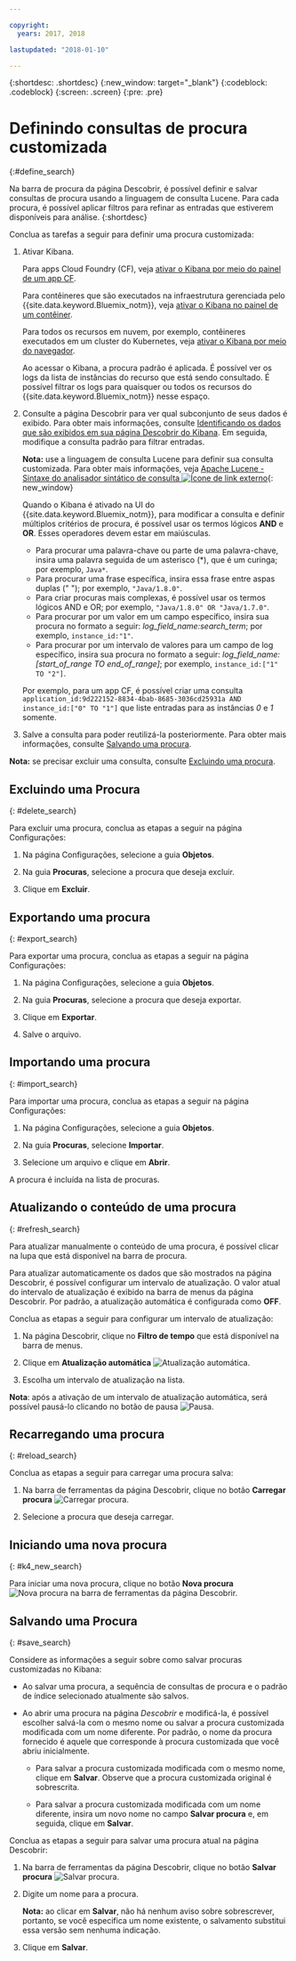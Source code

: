 ```yaml
---

copyright:
  years: 2017, 2018

lastupdated: "2018-01-10"

---
```




{:shortdesc: .shortdesc}
{:new_window: target="_blank"}
{:codeblock: .codeblock}
{:screen: .screen}
{:pre: .pre}

# Definindo consultas de procura customizada
{:#define_search}

Na barra de procura da página Descobrir, é possível definir e salvar consultas de procura usando a
linguagem de consulta Lucene. Para cada procura, é possível aplicar filtros para refinar as
entradas que estiverem disponíveis para análise.
{:shortdesc}

Conclua as tarefas a seguir para definir uma procura customizada:

1. Ativar Kibana.

    Para apps Cloud Foundry (CF), veja [ativar o Kibana por meio do painel de um app CF](/docs/services/CloudLogAnalysis/kibana/launch.html#launch_Kibana_from_cf_app).

	Para contêineres que são executados na infraestrutura gerenciada pelo {{site.data.keyword.Bluemix_notm}}, veja [ativar o Kibana no painel de um contêiner](/docs/services/CloudLogAnalysis/kibana/launch.html#launch_Kibana_for_containers).
    
    Para todos os recursos em nuvem, por exemplo, contêineres executados em um cluster do Kubernetes, veja [ativar o Kibana por meio do navegador](/docs/services/CloudLogAnalysis/kibana/launch.html#launch_Kibana_from_browser). 
	
	Ao acessar o Kibana, a procura padrão é aplicada. É possível ver os logs da lista de instâncias do recurso que está sendo consultado. É possível filtrar os logs para quaisquer ou todos os
recursos do {{site.data.keyword.Bluemix_notm}} nesse espaço.

2. Consulte a página Descobrir para ver qual subconjunto de seus dados é exibido. Para obter mais informações, consulte [Identificando os dados que são exibidos em sua página Descobrir do Kibana](/docs/services/CloudLogAnalysis/kibana/analize_logs_interactively.html#identify_data). Em seguida, modifique a consulta padrão para
filtrar entradas.

    **Nota:** use a linguagem de consulta Lucene para definir sua consulta
customizada. Para obter mais informações, veja [Apache Lucene - Sintaxe do analisador sintático de consulta ![Ícone de link externo](../../../icons/launch-glyph.svg "Ícone de link externo")](https://lucene.apache.org/core/2_9_4/queryparsersyntax.html){: new_window}
    
    Quando o Kibana é ativado na UI do {{site.data.keyword.Bluemix_notm}}, para modificar a consulta e definir múltiplos critérios de procura, é possível usar os termos lógicos **AND** e **OR**. Esses operadores devem estar em maiúsculas.    
    
    * Para procurar uma palavra-chave ou parte de uma palavra-chave, insira uma palavra seguida de um asterisco (*), que é um curinga; por exemplo, `Java*`. 
    * Para procurar uma frase específica, insira essa frase entre aspas duplas (" "); por exemplo, `"Java/1.8.0"`.
    * Para criar procuras mais complexas, é possível usar os termos lógicos AND e OR; por exemplo, `"Java/1.8.0" OR "Java/1.7.0"`.
    * Para procurar por um valor em um campo específico, insira sua procura no formato a seguir:
*log_field_name:search_term*; por exemplo, `instance_id:"1"`.
    * Para procurar por um intervalo de valores para um campo de log específico, insira sua procura no
formato a seguir: *log_field_name:[start_of_range TO end_of_range]*; por exemplo,
`instance_id:["1" TO "2"]`.

     Por exemplo, para um app CF, é possível criar uma consulta `application_id:9d222152-8834-4bab-8685-3036cd25931a AND instance_id:["0" TO "1"]` que liste entradas para as instâncias *0* e *1* somente. 

3. Salve a consulta para poder reutilizá-la posteriormente. Para obter mais
informações, consulte [Salvando uma procura](/docs/services/CloudLogAnalysis/kibana/define_search.html#save_search). 

**Nota:** se precisar excluir uma consulta, consulte
[Excluindo uma procura](/docs/services/CloudLogAnalysis/kibana/define_search.html#delete_search).



## Excluindo uma Procura
{: #delete_search}

Para excluir uma procura, conclua as etapas a seguir na página Configurações:

1. Na página Configurações, selecione a guia **Objetos**.

2. Na guia **Procuras**, selecione a procura que deseja excluir.

3. Clique em **Excluir**.


## Exportando uma procura
{: #export_search}

Para exportar uma procura, conclua as etapas a seguir na página Configurações:

1. Na página Configurações, selecione a guia **Objetos**.

2. Na guia **Procuras**, selecione a procura que deseja exportar.

3. Clique em **Exportar**.

4. Salve o arquivo.

 
## Importando uma procura
{: #import_search}

Para importar uma procura, conclua as etapas a seguir na página Configurações:

1. Na página Configurações, selecione a guia **Objetos**.

2. Na guia **Procuras**, selecione **Importar**.

3. Selecione um arquivo e clique em **Abrir**.

A procura é incluída na lista de procuras.

## Atualizando o conteúdo de uma procura
{: #refresh_search}

Para atualizar manualmente o conteúdo de uma procura, é possível clicar na lupa que está disponível na
barra de procura. 

Para atualizar automaticamente os dados que são mostrados na página Descobrir, é possível configurar um
intervalo de atualização. O valor atual do intervalo de atualização é exibido na barra de menus da página
Descobrir. Por padrão, a atualização automática é configurada como **OFF**.

Conclua as etapas a seguir para configurar um intervalo de atualização:

1. Na página Descobrir, clique no **Filtro de tempo** que está disponível na barra
de menus.

2. Clique em **Atualização automática** ![Atualização automática](images/auto_refresh_icon.jpg "Atualização automática").

3. Escolha um intervalo de atualização na lista. 

**Nota**: após a ativação de um intervalo de atualização automática, será possível pausá-lo clicando no botão de pausa ![Pausa](images/auto_refresh_pause_icon.jpg "Pausa").


## Recarregando uma procura
{: #reload_search}

Conclua as etapas a seguir para carregar uma procura salva:

1. Na barra de ferramentas da página Descobrir, clique no botão **Carregar procura** ![Carregar procura](images/load_icon.jpg "Carregar procura").

2. Selecione a procura que deseja carregar. 

## Iniciando uma nova procura
{: #k4_new_search}

Para iniciar uma nova procura, clique no botão **Nova procura** ![Nova procura](images/new_search_icon.jpg "Nova procura") na barra de ferramentas da página Descobrir.

## Salvando uma Procura 
{: #save_search}

Considere as informações a seguir sobre como salvar procuras customizadas no Kibana:

* Ao salvar uma procura, a sequência de consultas de procura e o padrão de
índice selecionado atualmente são salvos.
* Ao abrir uma procura na página *Descobrir* e modificá-la, é possível escolher salvá-la com o mesmo nome ou salvar a procura customizada modificada com um nome diferente. Por padrão, o nome da procura fornecido é aquele que corresponde à procura customizada que você abriu inicialmente.

    * Para salvar a procura customizada modificada com o mesmo nome, clique em **Salvar**. Observe que a procura customizada original é sobrescrita. 
	
	* Para salvar a procura customizada modificada com um nome diferente, insira um novo nome no campo **Salvar procura** e, em seguida, clique em **Salvar**. 


Conclua as etapas a seguir para salvar uma procura atual na página Descobrir:

1. Na barra de ferramentas da página Descobrir, clique no botão **Salvar procura** ![Salvar procura](images/save_search_icon.jpg "Salvar procura").

2. Digite um nome para a procura.

    **Nota:** ao clicar em **Salvar**, não há nenhum aviso sobre sobrescrever, portanto, se você especifica um nome existente, o salvamento substitui essa versão sem nenhuma indicação.

3. Clique em **Salvar**. 
